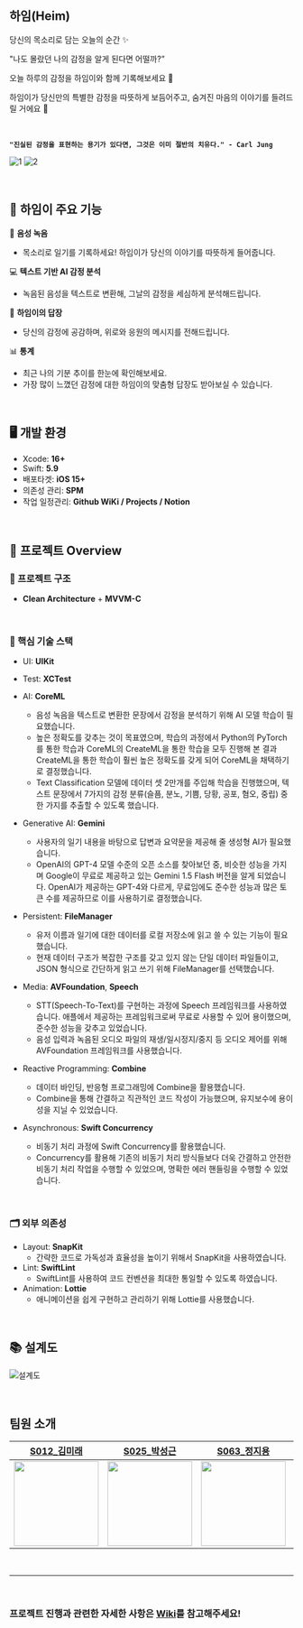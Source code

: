 ## 하임(Heim)

당신의 목소리로 담는 오늘의 순간 ✨

"나도 몰랐던 나의 감정을 알게 된다면 어떨까?” 

오늘 하루의 감정을 하임이와 함께 기록해보세요 🌙

하임이가 당신만의 특별한 감정을 따뜻하게 보듬어주고, 숨겨진 마음의 이야기를 들려드릴 거에요  💫


<br/>

  
**` "진실된 감정을 표현하는 용기가 있다면, 그것은 이미 절반의 치유다." - Carl Jung `**

![1](https://github.com/user-attachments/assets/f8db841b-7383-400d-8939-8eefc3bade2d)
![2](https://github.com/user-attachments/assets/44acd0f3-3dd8-4ec8-a831-cfa0c2ce43c2)


<br/>

## 🧸 하임이 주요 기능

🎤 **음성 녹음**

- 목소리로 일기를 기록하세요! 하임이가 당신의 이야기를 따뜻하게 들어줍니다.

💻 **텍스트 기반 AI 감정 분석**

- 녹음된 음성을 텍스트로 변환해, 그날의 감정을 세심하게 분석해드립니다.

💌 **하임이의 답장**

- 당신의 감정에 공감하며, 위로와 응원의 메시지를 전해드립니다.

📊 **통계**

- 최근 나의 기분 추이를 한눈에 확인해보세요.
- 가장 많이 느꼈던 감정에 대한 하임이의 맞춤형 답장도 받아보실 수 있습니다.


<br>

## 🖥️ 개발 환경

- Xcode: **16+**
- Swift: **5.9**
- 배포타겟: **iOS 15+**
- 의존성 관리: **SPM**
- 작업 일정관리: **Github WiKi / Projects / Notion**

<br>

## 🌌 프로젝트 Overview

### 🔭 프로젝트 구조
- **Clean Architecture** + **MVVM-C**

<br>

### 🔑 핵심 기술 스택

- UI: **UIKit**
- Test: **XCTest**

- AI: **CoreML**
    - 음성 녹음을 텍스트로 변환한 문장에서 감정을 분석하기 위해 AI 모델 학습이 필요했습니다.
    - 높은 정확도를 갖추는 것이 목표였으며, 학습의 과정에서 Python의 PyTorch를 통한 학습과 CoreML의 CreateML을 통한 학습을 모두 진행해 본 결과 CreateML을 통한 학습이 훨씬 높은 정확도를 갖게 되어 CoreML을 채택하기로 결정했습니다.
    - Text Classification 모델에 데이터 셋 2만개를 주입해 학습을 진행했으며, 텍스트 문장에서 7가지의 감정 분류(슬픔, 분노, 기쁨, 당황, 공포, 혐오, 중립) 중 한 가지를 추출할 수 있도록 했습니다.

- Generative AI: **Gemini**
  - 사용자의 일기 내용을 바탕으로 답변과 요약문을 제공해 줄 생성형 AI가 필요했습니다.
  - OpenAI의 GPT-4 모델 수준의 오픈 소스를 찾아보던 중, 비슷한 성능을 가지며 Google이 무료로 제공하고 있는 Gemini 1.5 Flash 버전을 알게 되었습니다. OpenAI가 제공하는 GPT-4와 다르게, 무료임에도 준수한 성능과 많은 토큰 수를 제공하므로 이를 사용하기로 결정했습니다.

- Persistent: **FileManager**
  - 유저 이름과 일기에 대한 데이터를 로컬 저장소에 읽고 쓸 수 있는 기능이 필요했습니다.
  - 현재 데이터 구조가 복잡한 구조를 갖고 있지 않는 단일 데이터 파일들이고, JSON 형식으로 간단하게 읽고 쓰기 위해 FileManager를 선택했습니다.
  
- Media: **AVFoundation**, **Speech**
  - STT(Speech-To-Text)를 구현하는 과정에 Speech 프레임워크를 사용하였습니다. 애플에서 제공하는 프레임워크로써 무료로 사용할 수 있어 용이했으며, 준수한 성능을 갖추고 있었습니다.
  - 음성 입력과 녹음된 오디오 파일의 재생/일시정지/중지 등 오디오 제어를 위해 AVFoundation 프레임워크를 사용했습니다.

- Reactive Programming: **Combine**
  - 데이터 바인딩, 반응형 프로그래밍에 Combine을 활용했습니다.
  - Combine을 통해 간결하고 직관적인 코드 작성이 가능했으며, 유지보수에 용이성을 지닐 수 있었습니다.

- Asynchronous: **Swift Concurrency**
  - 비동기 처리 과정에 Swift Concurrency를 활용했습니다.
  - Concurrency를 활용해 기존의 비동기 처리 방식들보다 더욱 간결하고 안전한 비동기 처리 작업을 수행할 수 있었으며, 명확한 에러 핸들링을 수행할 수 있었습니다.

<br>

### 🗂️ 외부 의존성

- Layout: **SnapKit**
    - 간략한 코드로 가독성과 효율성을 높이기 위해서 SnapKit을 사용하였습니다.
- Lint: **SwiftLint**
    - SwiftLint를 사용하여 코드 컨벤션을 최대한 통일할 수 있도록 하였습니다.
- Animation: **Lottie**
    - 애니메이션을 쉽게 구현하고 관리하기 위해 Lottie를 사용했습니다.

<br>

## 📚 설계도
![설계도](https://github.com/user-attachments/assets/04211272-a063-42d6-800a-61cb226d88e2)

<br>

## 팀원 소개

|[S012_김미래](https://github.com/futuremirae)|[S025_박성근](https://github.com/ParkSeongGeun)|[S063_정지용](https://github.com/clxxrlove)|[S074_한상진](https://github.com/Hansangjin98)|
|:---:|:---:|:---:|:---:|
|<img src="https://avatars.githubusercontent.com/u/136614563?v=4" width=150>|<img src="https://avatars.githubusercontent.com/u/117553364?v=4" width=150>|<img src="https://avatars.githubusercontent.com/u/70135292?v=4" width=150>|<img src="https://hackmd.io/_uploads/SyoeWvcuC.png" width=150>|

<br>

<hr>

<br>

### 프로젝트 진행과 관련한 자세한 사항은 [Wiki](https://github.com/boostcampwm-2024/iOS05-Heim/wiki)를 참고해주세요!
